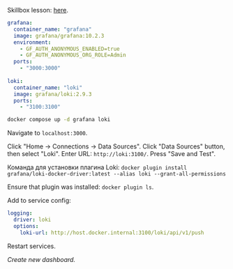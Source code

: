 Skillbox lesson: [here](https://go.skillbox.ru/profession/profession-python/django-framework/468b94e8-6cb8-4485-9bd6-9ab3d79fedc8/videolesson).

```yml
grafana:  
  container_name: "grafana"  
  image: grafana/grafana:10.2.3  
  environment:  
    - GF_AUTH_ANONYMOUS_ENABLED=true  
    - GF_AUTH_ANONYMOUS_ORG_ROLE=Admin  
  ports:  
    - "3000:3000"  
  
loki:  
  container_name: "loki"  
  image: grafana/loki:2.9.3  
  ports:  
    - "3100:3100"
```

```bash
docker compose up -d grafana loki
```

Navigate to `localhost:3000`.

Click "Home -> Connections -> Data Sources".
Click "Data Sources" button, then select "Loki".
Enter URL: `http://loki:3100/`.
Press "Save and Test".

Команда для установки плагина Loki: `docker plugin install grafana/loki-docker-driver:latest --alias loki --grant-all-permissions`

Ensure that plugin was installed: `docker plugin ls`.

Add to service config:
```yaml
logging:  
  driver: loki  
  options:  
    loki-url: http://host.docker.internal:3100/loki/api/v1/push
```

Restart services.

*Create new dashboard.*